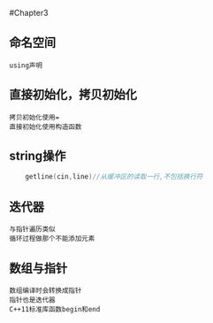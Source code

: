 #Chapter3
## 命名空间
    using声明
## 直接初始化，拷贝初始化
    拷贝初始化使用=
    直接初始化使用构造函数
## string操作
```c++
    getline(cin,line)//从缓冲区的读取一行,不包括换行符
```
## 迭代器
    与指针遍历类似
    循环过程做那个不能添加元素
## 数组与指针
    数组编译时会转换成指针
    指针也是迭代器
    C++11标准库函数begin和end